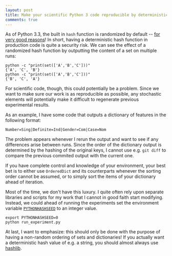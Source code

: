 ```yaml
---
layout: post
title: Make your scientific Python 3 code reproducible by deterministic hashing
comments: true
---
```


As of Python 3.3, the built in `hash` function is randomized by default -- [for very good reasons](https://mail.python.org/pipermail/python-announce-list/2012-March/009394.html)! In short, having a deterministic hash function in production code is quite a security risk. We can see the effect of a randomized hash function by outputting the content of a set on multiple runs:

    python -c "print(set(['A','B','C']))"
    {'A', 'C', 'B'}
    python -c "print(set(['A','B','C']))"
    {'B', 'C', 'A'}


For scientific code, though, this could potentially be a problem. Since we want to make sure our work is as reproducible as possible, any stochastic elements will potentially make it difficult to regenerate previous experimental results. 

As an example, I have some code that outputs a dictionary of features in the following format:

    Number=Sing|Definite=Ind|Gender=Com|Case=Nom

The problem appears whenever I rerun the output and want to see if any differences arise between runs. Since the order of the dictionary output is determined by the hashing of the original keys, I cannot use e.g. `git diff` to compare the previous commited output with the current one. 

If you have complete control and knowledge of your environment, your best bet is to either use `OrderedDict` and its counterparts whenever the sorting order cannot be assumed, or to simply sort the items of your dictionary ahead of iteration.

Most of the time, we don't have this luxury. I quite often rely upon separate libraries and scripts for my work that I cannot in good faith start modifying. Instead, we could ahead of running the experiments set the environment variable [`PYTHONHASHSEED`](https://docs.python.org/3.3/using/cmdline.html#envvar-PYTHONHASHSEED) to an integer value.

    export PYTHONHASHSEED=0
    python run_experiment.py


At last, I want to emphasize: this should only be done with the purpose of having a non-random ordering of sets and dictionaries! If you actually want a deterministic hash value of e.g. a string, you should almost always use [hashlib](https://docs.python.org/3/library/hashlib.html).
